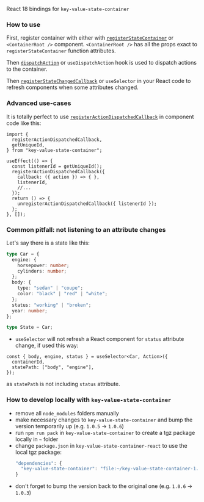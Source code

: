 React 18 bindings for `key-value-state-container`

### How to use

First, register container with either with [`registerStateContainer`](https://sharpcoding.github.io/key-value-state-container/functions/registerStateContainer-1.html) or `<ContainerRoot />` component. `<ContainerRoot />` has all the props exact to `registerStateContainer` function attributes.

Then [`dispatchAction`](https://sharpcoding.github.io/key-value-state-container/functions/dispatchAction.html) or `useDispatchAction` hook is used to dispatch actions to the container.

Then [`registerStateChangedCallback`](https://sharpcoding.github.io/key-value-state-container/functions/registerStateChangedCallback-1.html) or `useSelector` in your React code to refresh components when some attributes changed.

### Advanced use-cases

It is totally perfect to use [`registerActionDispatchedCallback`](https://sharpcoding.github.io/key-value-state-container/functions/registerActionDispatchedCallback.html) in component code like this:

```tsx
import {
  registerActionDispatchedCallback,
  getUniqueId,
} from "key-value-state-container";

useEffect(() => {
  const listenerId = getUniqueId();
  registerActionDispatchedCallback({
    callback: ({ action }) => { },
    listenerId,
    //...
  });
  return () => {
    unregisterActionDispatchedCallback({ listenerId });
  };
}, []);
```

### Common pitfall: not listening to an attribute changes

Let's say there is a state like this:

```ts
type Car = {
  engine: {
    horsepower: number;
    cylinders: number;
  };
  body: {
    type: "sedan" | "coupe";
    color: "black" | "red" | "white";
  };
  status: "working" | "broken";
  year: number;
};

type State = Car;
```

- `useSelector` will not refresh a React component for `status` attribute change, if used this way:

```tsx
const { body, engine, status } = useSelector<Car, Action>({
  containerId,
  statePath: ["body", "engine"],
});
```

as `statePath` is not including `status` attribute.

### How to develop locally with `key-value-state-container`

- remove all `node_modules` folders manually
- make necessary changes to `key-value-state-container` and bump the version temporarily up (e.g. `1.0.5` -> `1.0.6`)
- run `npm run pack` in `key-value-state-container` to create a tgz package locally in `~` folder
- change `package.json` in `key-value-state-container-react` to use the local tgz package:
  ```js
  "dependencies": {
    "key-value-state-container": "file:~/key-value-state-container-1.0.0.tgz",
  }
  ```
- don't forget to bump the version back to the original one (e.g. `1.0.6` -> `1.0.3`)
